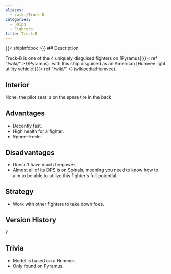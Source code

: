 ```yaml
---
aliases:
  - /wiki/Truck-B
categories:
  - Ships
  - Fighters
title: Truck-B
---
```


{{< shipInfobox >}} ## Description

Truck-B is one of the 4 uniquely disguised fighters on [Pyramus]({{< ref "/wiki/" >}}Pyramus), with this ship disguised as an American [Humvee light utility vehicle]({{< ref "/wiki/" >}}wikipedia:Humvee).

## Interior

None, the pilot seat is on the spare tire in the back

## Advantages

- Decently fast.
- High health for a fighter.
- <s>Space Truck.</s>

## Disadvantages

- Doesn't have much firepower.
- Almost all of its DPS is on Spinals, meaning you need to know how to aim to be able to utilize this fighter's full potential.

## Strategy

- Work with other fighters to take down foes.

## Version History

?

## Trivia

- Model is based on a Hummer.
- Only found on Pyramus.
